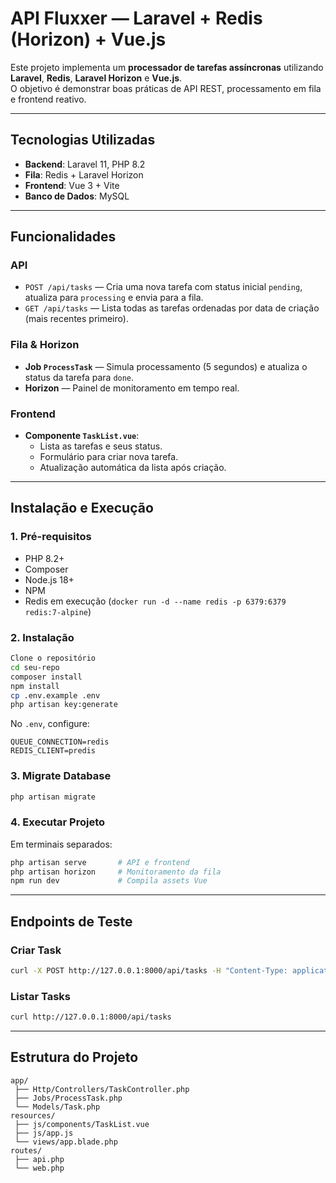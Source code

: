 # API Fluxxer — Laravel + Redis (Horizon) + Vue.js

Este projeto implementa um **processador de tarefas assíncronas** utilizando **Laravel**, **Redis**, **Laravel Horizon** e **Vue.js**.  
O objetivo é demonstrar boas práticas de API REST, processamento em fila e frontend reativo.

---

## Tecnologias Utilizadas
- **Backend**: Laravel 11, PHP 8.2
- **Fila**: Redis + Laravel Horizon
- **Frontend**: Vue 3 + Vite
- **Banco de Dados**: MySQL

---

##  Funcionalidades
### API
- `POST /api/tasks` — Cria uma nova tarefa com status inicial `pending`, atualiza para `processing` e envia para a fila.
- `GET /api/tasks` — Lista todas as tarefas ordenadas por data de criação (mais recentes primeiro).

### Fila & Horizon
- **Job `ProcessTask`** — Simula processamento (5 segundos) e atualiza o status da tarefa para `done`.
- **Horizon** — Painel de monitoramento em tempo real.

### Frontend
- **Componente `TaskList.vue`**:
  - Lista as tarefas e seus status.
  - Formulário para criar nova tarefa.
  - Atualização automática da lista após criação.

---

##  Instalação e Execução

### 1. Pré-requisitos
- PHP 8.2+
- Composer
- Node.js 18+
- NPM
- Redis em execução (`docker run -d --name redis -p 6379:6379 redis:7-alpine`)

### 2. Instalação
```bash
Clone o repositório
cd seu-repo
composer install
npm install
cp .env.example .env
php artisan key:generate
```

No `.env`, configure:
```
QUEUE_CONNECTION=redis
REDIS_CLIENT=predis
```

### 3. Migrate Database
```bash
php artisan migrate
```

### 4. Executar Projeto
Em terminais separados:
```bash
php artisan serve       # API e frontend
php artisan horizon     # Monitoramento da fila
npm run dev             # Compila assets Vue
```

---

##  Endpoints de Teste

### Criar Task
```bash
curl -X POST http://127.0.0.1:8000/api/tasks -H "Content-Type: application/json" -d '{"title":"Minha primeira task"}'
```

### Listar Tasks
```bash
curl http://127.0.0.1:8000/api/tasks
```

---

## Estrutura do Projeto
```
app/
 ├── Http/Controllers/TaskController.php
 ├── Jobs/ProcessTask.php
 └── Models/Task.php
resources/
 ├── js/components/TaskList.vue
 ├── js/app.js
 └── views/app.blade.php
routes/
 ├── api.php
 └── web.php
```


